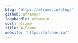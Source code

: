 ```yaml
---
blog: 'https://aframe.io/blog/'
github: aframevr
logohandle: aframeio
sort: aframe
title: A-Frame
website: 'https://aframe.io/'
---
```

